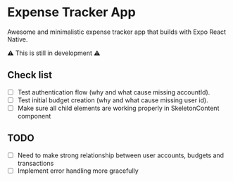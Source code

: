 # Expense Tracker App

Awesome and minimalistic expense tracker app that builds with Expo React Native.

⚠️ This is still in development ⚠️

## Check list

- [ ] Test authentication flow (why and what cause missing accountId).
- [ ] Test initial budget creation (why and what cause missing user id).
- [ ] Make sure all child elements are working properly in SkeletonContent component

## TODO

- [ ] Need to make strong relationship between user accounts, budgets and transactions
- [ ] Implement error handling more gracefully
